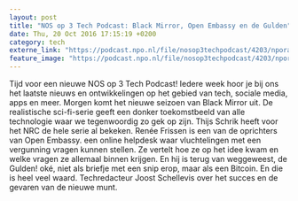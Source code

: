 ```yaml
---
layout: post
title: "NOS op 3 Tech Podcast: Black Mirror, Open Embassy en de Gulden"
date: Thu, 20 Oct 2016 17:15:19 +0200
category: tech
externe_link: "https://podcast.npo.nl/file/nosop3techpodcast/4203/nporadio1_nosop3techpodcast_20161020_nos-op-3-tech-podcast-black-mirror-open-embassy-en-de-gulden.mp3"
feature_image: "https://podcast.npo.nl/file/nosop3techpodcast/4203/nporadio1_nosop3techpodcast_20161020_nos-op-3-tech-podcast-black-mirror-open-embassy-en-de-gulden.mp3"
---
```


Tijd voor een nieuwe NOS op 3 Tech Podcast! Iedere week hoor je bij ons het laatste nieuws en ontwikkelingen op het gebied van tech, sociale media, apps en meer.
Morgen komt het nieuwe seizoen van Black Mirror uit. De realistische sci-fi-serie geeft een donker toekomstbeeld van alle technologie waar we tegenwoordig zo gek op zijn. Thijs Schrik heeft voor het NRC de hele serie al bekeken.
Renée Frissen is een van de oprichters van Open Embassy. een online helpdesk waar vluchtelingen met een vergunning vragen kunnen stellen. Ze vertelt hoe ze op het idee kwam en welke vragen ze allemaal binnen krijgen.
En hij is terug van weggeweest, de Gulden! oké, niet als briefje met een snip erop, maar als een Bitcoin. En die is heel veel waard. Techredacteur Joost Schellevis over het succes en de gevaren van de nieuwe munt.<img src="http://feeds.feedburner.com/~r/nosop3-tech-podcast/~4/-jRJ-_JuG7E" height="1" width="1" alt=""/><img src="http://feeds.feedburner.com/~r/nosop3-tech-podcast/~4/-jRJ-_JuG7E" height="1" width="1" alt=""/>
